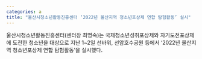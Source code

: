 ```yaml
---
categories: a
title: "울산시청소년활동진흥센터 ‘2022년 울산지역 청소년포상제 연합 탐험활동’ 실시"
---
```

울산시청소년활동진흥센터(센터장 최명숙)는 국제청소년성취포상제와 자기도전포상제에 도전한 청소년을 대상으로 지난 1~2일 선바위, 선암호수공원 등에서 ‘2022년 울산지역 청소년포상제 연합 탐험활동’을 실시했다.